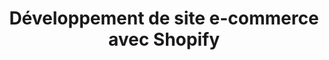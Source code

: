 ---
title: Développement de site e-commerce avec Shopify
image: 
    src: /images/uploads/logo-shopify.png
hero:
    title: Développement de site e-commerce avec Shopify
    image: 
        src: /images/uploads/logo-shopify.png
---